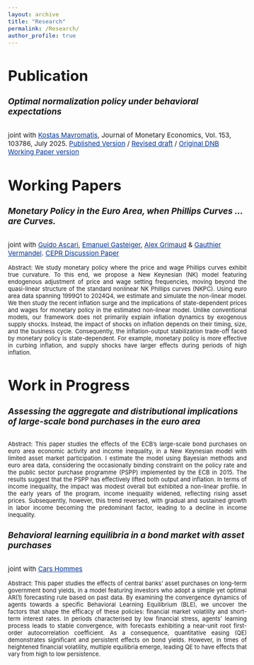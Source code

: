```yaml
---
layout: archive
title: "Research"
permalink: /Research/
author_profile: true
---
```

<style>
  body {
    font-size: 15px; /* Adjust body font size as needed */
  }
  h1, h2, h3, h4, h5, h6 {
    font-size: 19px; /* Adjust heading font sizes as needed */
  }
  .author__avatar {
    width: 100px; /* Adjust avatar size as needed */
    height: 100px; /* Adjust avatar size as needed */
  }
  a {
    color: #003399; /* This is a deeper blue color; adjust the hex value as needed */
  }

  a:hover {
    color: #002a80; /* This is even darker for when you hover over the link; adjust as needed */
  }
</style>

<h2 style="font-size: 2.2em;">Publication</h2>


##### Optimal normalization policy under behavioral expectations #####
joint with [Kostas Mavromatis](https://sites.google.com/site/konstantinossmavromatis/), Journal of Monetary Economics, Vol. 153, 103786, July 2025. [Published Version](https://www.sciencedirect.com/science/article/abs/pii/S0304393225000571) / [Revised draft](/assets/Carrier_Mavromatis_2025April.pdf) / [Original DNB Working Paper version](https://www.dnb.nl/en/publications/research-publications/working-paper-2024/800-optimal-normalization-policy-under-behavioral-expectations/) 



<h2 style="font-size: 2.2em;">Working Papers </h2> 


##### Monetary Policy in the Euro Area, when Phillips Curves ... are Curves. #####
joint with [Guido Ascari](https://sites.google.com/site/guidoascari/home), [Emanuel Gasteiger](https://www.urleiwand.com/), [Alex Grimaud](https://www.alexgrimaud.com/home) & [Gauthier Vermandel](https://vermandel.fr/). [CEPR Discussion Paper](https://cepr.org/publications/dp20489) 

<p style="text-align: justify">
<font size="2"> Abstract: We study monetary policy where the price and wage Phillips curves exhibit true curvature. To this end, we propose a New Keynesian (NK) model featuring endogenous adjustment of price and wage setting frequencies, moving beyond the quasi-linear structure of the standard nonlinear NK Phillips curves (NKPC). Using euro area data spanning 1999Q1 to 2024Q4, we estimate and simulate the non-linear model. We then study the recent inflation surge and the implications of state-dependent prices and wages for monetary policy in the estimated non-linear model. Unlike conventional models, our framework does not primarily explain inflation dynamics by exogenous supply shocks. Instead, the impact of shocks on inflation depends on their timing, size, and the business cycle. Consequently, the inflation-output stabilization trade-off faced by monetary policy is state-dependent. For example, monetary policy is more effective in curbing inflation, and supply shocks have larger effects during periods of high inflation. </font>
</p>
  

<h2 style="font-size: 2.2em;">Work in Progress </h2> 


##### Assessing the aggregate and distributional implications of large-scale bond purchases in the euro area #####

<p style="text-align: justify">
<font size="2"> Abstract: This paper studies the effects of the ECB’s large-scale bond purchases on euro area economic activity and income inequality, in a New Keynesian model with limited asset market participation. I estimate the model using Bayesian methods and euro area data, considering the occasionally binding constraint on the policy rate and the public sector purchase programme (PSPP) implemented by the ECB in 2015. The results suggest that the PSPP has effectively lifted both output and inflation. In terms of income inequality, the impact was modest overall but exhibited a non-linear profile. In the early years of the program, income inequality widened, reflecting rising asset prices. Subsequently, however, this trend reversed, with gradual and sustained growth in labor income becoming the predominant factor, leading to a decline in income inequality. </font>
</p>

##### Behavioral learning equilibria in a bond market with asset purchases #####
joint with [Cars Hommes](https://www.uva.nl/en/profile/h/o/c.h.hommes/c.h.hommes.html)

<p style="text-align: justify">
<font size="2"> Abstract: This paper studies the effects of central banks' asset purchases on long-term government bond yields, in a model featuring investors who adopt a simple yet optimal AR(1) forecasting rule based on past data. By examining the convergence dynamics of agents towards a specific Behavioral Learning Equilibrium (BLE),  we uncover the factors that shape the efficacy of these policies:  financial market volatility and short-term interest rates. In periods characterised by low financial stress, agents' learning process leads to stable convergence, with forecasts exhibiting a near-unit root first-order autocorrelation coefficient. As a consequence, quantitative easing (QE) demonstrates significant and persistent effects on bond yields. However, in times of heightened financial volatility, multiple equilibria emerge, leading QE to have effects that vary from high to low persistence. </font>
</p>
